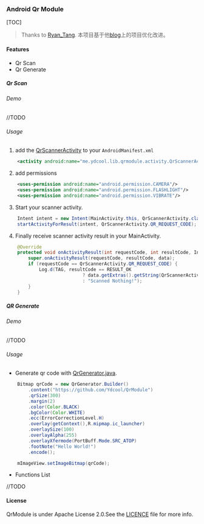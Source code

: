 ### Android Qr Module

[TOC]

> Thanks to [Ryan_Tang](http://blog.csdn.net/ryantang03).
  本项目基于他[blog](http://blog.csdn.net/ryantang03/article/details/7831826)上的项目优化改进。

#### Features

* Qr Scan
* Qr Generate

##### Qr Scan

###### Demo

//TODO

###### Usage

1. add the [QrScannerActivity]() to your `AndroidManifest.xml`

```xml
    <activity android:name="me.ydcool.lib.qrmodule.activity.QrScannerActivity"/>
```

2. add permissions

```xml
    <uses-permission android:name="android.permission.CAMERA"/>
    <uses-permission android:name="android.permission.FLASHLIGHT"/>
    <uses-permission android:name="android.permission.VIBRATE"/>
```

3. Start your scanner activity.

```java
    Intent intent = new Intent(MainActivity.this, QrScannerActivity.class);
    startActivityForResult(intent, QrScannerActivity.QR_REQUEST_CODE);
```

4. Finally receive scanner activity result in your MainActivity.

```java
    @Override
    protected void onActivityResult(int requestCode, int resultCode, Intent data) {
        super.onActivityResult(requestCode, resultCode, data);
        if (requestCode == QrScannerActivity.QR_REQUEST_CODE) {
            Log.d(TAG, resultCode == RESULT_OK
                            ? data.getExtras().getString(QrScannerActivity.QR_RESULT_STR)
                            : "Scanned Nothing!");
        }
    }
```

##### QR Generate

###### Demo

//TODO

###### Usage

* Generate qr code with [QrGenerator.java]().

```java
    Bitmap qrCode = new QrGenerator.Builder()
        .content("https://github.com/Ydcool/QrModule")
        .qrSize(300)
        .margin(2)
        .color(Color.BLACK)
        .bgColor(Color.WHITE)
        .ecc(ErrorCorrectionLevel.H)
        .overlay(getContext(),R.mipmap.ic_launcher)
        .overlaySize(100)
        .overlayAlpha(255)
        .overlayXfermode(PortBuff.Mode.SRC_ATOP)
        .footNote("Hello World!")
        .encode();

    mImageView.setImageBitmap(qrCode);
```

* Functions List

//TODO

#### License

QrModule is under Apache License 2.0.See the [LICENCE](https://github.com/Ydcool/QrModule/blob/master/LICENSE) file for more info.